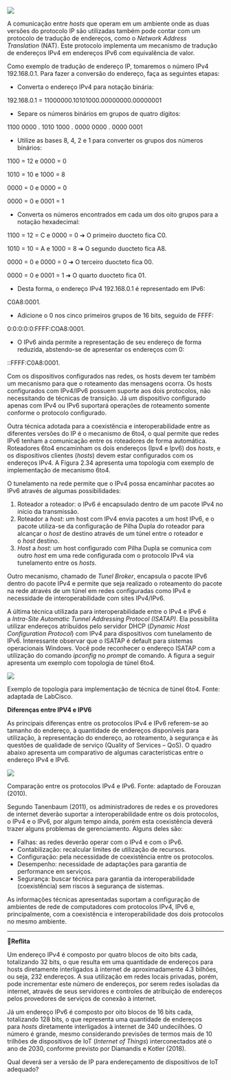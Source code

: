 [![](https://ampli-images.s3.amazonaws.com/production/0ebb7093-c4e3-4855-a3bb-14fb43e45ed5/original)](https://ampli-images.s3.amazonaws.com/production/0ebb7093-c4e3-4855-a3bb-14fb43e45ed5/original)

A comunicação entre _hosts_ que operam em um ambiente onde as duas versões do protocolo IP são utilizadas também pode contar com um protocolo de tradução de endereços, como o _Network Address Translation_ (NAT). Este protocolo implementa um mecanismo de tradução de endereços IPv4 em endereços IPv6 com equivalência de valor.

Como exemplo de tradução de endereço IP, tomaremos o número IPv4 192.168.0.1. Para fazer a conversão do endereço, faça as seguintes etapas:

- Converta o endereço IPv4 para notação binária:

192.168.0.1 = 11000000.10101000.00000000.00000001

- Separe os números binários em grupos de quatro dígitos:

1100 0000 . 1010 1000 . 0000 0000 . 0000 0001

- Utilize as bases 8, 4, 2 e 1 para converter os grupos dos números binários:

1100 = 12 e 0000 = 0

1010 = 10 e 1000 = 8

0000 = 0 e 0000 = 0

0000 = 0 e 0001 = 1

- Converta os números encontrados em cada um dos oito grupos para a notação hexadecimal:

1100 = 12 = C e 0000 = 0 ➔ O primeiro duocteto fica C0.

1010 = 10 = A e 1000 = 8 ➔ O segundo duocteto fica A8.

0000 = 0 e 0000 = 0 ➔ O terceiro duocteto fica 00.

0000 = 0 e 0001 = 1 ➔ O quarto duocteto fica 01.

- Desta forma, o endereço IPv4 192.168.0.1 é representado em IPv6:

C0A8:0001.

- Adicione o 0 nos cinco primeiros grupos de 16 bits, seguido de FFFF:

0:0:0:0:0:FFFF:COA8:0001.

- O IPv6 ainda permite a representação de seu endereço de forma reduzida, abstendo-se de apresentar os endereços com 0:

::FFFF:C0A8:0001.

Com os dispositivos configurados nas redes, os hosts devem ter também um mecanismo para que o roteamento das mensagens ocorra. Os hosts configurados com IPv4/IPv6 possuem suporte aos dois protocolos, não necessitando de técnicas de transição. Já um dispositivo configurado apenas com IPv4 ou IPv6 suportará operações de roteamento somente conforme o protocolo configurado.

Outra técnica adotada para a coexistência e interoperabilidade entre as diferentes versões do IP é o mecanismo de 6to4, o qual permite que redes IPv6 tenham a comunicação entre os roteadores de forma automática. Roteadores 6to4 encaminham os dois endereços (Ipv4 e Ipv6) dos _hosts_, e os dispositivos clientes (_hosts_) devem estar configurados com os endereços IPv4. A Figura 2.34 apresenta uma topologia com exemplo de implementação de mecanismo 6to4.

O tunelamento na rede permite que o IPv4 possa encaminhar pacotes ao IPv6 através de algumas possibilidades:

1. Roteador a roteador: o IPv6 é encapsulado dentro de um pacote IPv4 no início da transmissão.
2. Roteador a _host_: um host com IPv4 envia pacotes a um host IPv6, e o pacote utiliza-se da configuração de Pilha Dupla do roteador para alcançar o _host_ de destino através de um túnel entre o roteador e o _host_ destino.
3. _Host_ a _host_: um host configurado com Pilha Dupla se comunica com outro _host_ em uma rede configurada com o protocolo IPv4 via tunelamento entre os _hosts_.

Outro mecanismo, chamado de _Tunel Broker_, encapsula o pacote IPv6 dentro do pacote IPv4 e permite que seja realizado o roteamento do pacote na rede através de um túnel em redes configuradas como IPv4 e necessidade de interoperabilidade com sites IPv4/IPv6.

A última técnica utilizada para interoperabilidade entre o IPv4 e IPv6 é a _Intra-Site Automatic Tunnel Addressing Protocol (ISATAP)_. Ela possibilita utilizar endereços atribuídos pelo servidor DHCP (_Dynamic Host Configuration Protocol_) com IPv4 para dispositivos com tunelamento de IPv6. Interessante observar que o ISATAP é default para sistemas operacionais Windows. Você pode reconhecer o endereço ISATAP com a utilização do comando _ipconfig_ no _prompt_ de comando. A figura a seguir apresenta um exemplo com topologia de túnel 6to4.

[![](https://ampli-images.s3.amazonaws.com/production/3e3b7236-008d-4403-99b6-520a0dd76cc3/original)](https://ampli-images.s3.amazonaws.com/production/3e3b7236-008d-4403-99b6-520a0dd76cc3/original)

Exemplo de topologia para implementação de técnica de túnel 6to4. Fonte: adaptada de LabCisco.

**Diferenças entre IPV4 e IPV6**

As principais diferenças entre os protocolos IPv4 e IPv6 referem-se ao tamanho do endereço, à quantidade de endereços disponíveis para utilização, à representação do endereço, ao roteamento, à segurança e às questões de qualidade de serviço (Quality of Services – QoS). O quadro abaixo apresenta um comparativo de algumas características entre o endereço IPv4 e IPv6.

[![](https://ampli-images.s3.amazonaws.com/production/8fa8ac39-d10b-4436-8f5e-a439d518cf01/original)](https://ampli-images.s3.amazonaws.com/production/8fa8ac39-d10b-4436-8f5e-a439d518cf01/original)

Comparação entre os protocolos IPv4 e IPv6. Fonte: adaptado de Forouzan (2010).

Segundo Tanenbaum (2011), os administradores de redes e os provedores de internet deverão suportar a interoperabilidade entre os dois protocolos, o IPv4 e o IPv6, por algum tempo ainda, porém esta coexistência deverá trazer alguns problemas de gerenciamento. Alguns deles são:

- Falhas: as redes deverão operar com o IPv4 e com o IPv6.
- Contabilização: recalcular limites de utilização de recursos.
- Configuração: pela necessidade de coexistência entre os protocolos.
- Desempenho: necessidade de adaptações para garantia de performance em serviços.
- Segurança: buscar técnica para garantia da interoperabilidade (coexistência) sem riscos à segurança de sistemas.

As informações técnicas apresentadas suportam a configuração de ambientes de rede de computadores com protocolos IPv4, IPv6 e, principalmente, com a coexistência e interoperabilidade dos dois protocolos no mesmo ambiente.

______

**💭Reflita**

Um endereço IPv4 é composto por quatro blocos de oito bits cada, totalizando 32 bits, o que resulta em uma quantidade de endereços para hosts diretamente interligados à internet de aproximadamente 4.3 bilhões, ou seja, 232 endereços. A sua utilização em redes locais privadas, porém, pode incrementar este número de endereços, por serem redes isoladas da internet, através de seus servidores e controles de atribuição de endereços pelos provedores de serviços de conexão à internet.

Já um endereço IPv6 é composto por oito blocos de 16 bits cada, totalizando 128 bits, o que representa uma quantidade de endereços para _hosts_ diretamente interligados à internet de 340 undecilhões. O número é grande, mesmo considerando previsões de termos mais de 10 trilhões de dispositivos de IoT (_Internet of Things_) interconectados até o ano de 2030, conforme previsto por Diamandis e Kotler (2018).

Qual deverá ser a versão de IP para endereçamento de dispositivos de IoT adequado?